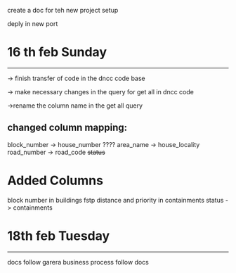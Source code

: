 create a doc for teh new project setup

deply in new port

# 16 th feb Sunday

---

-> finish transfer of code in the dncc code base

-> make necessary changes in the query for get all in dncc code

->rename the column name in the get all query

## changed column mapping:

block_number -> house_number ????
area_name -> house_locality
road_number -> road_code
~~status~~

# Added Columns

block number in buildings
fstp distance and priority in containments
status -> containments

# 18th feb Tuesday

---

docs follow garera business process follow docs
